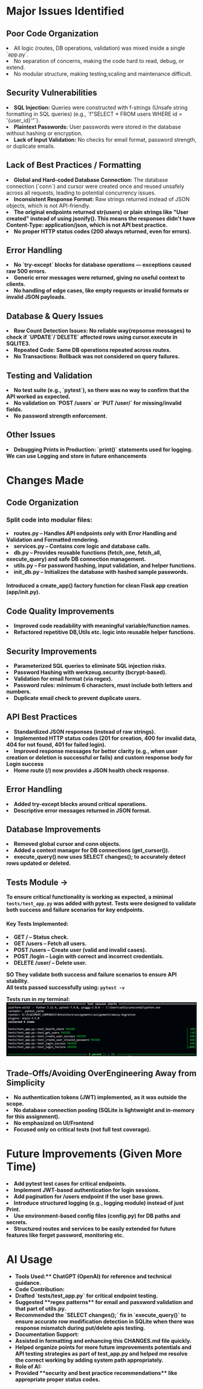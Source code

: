 # <b>Major Issues Identified</b>

## Poor Code Organization
<li>All logic (routes, DB operations, validation) was mixed inside a single `app.py`.</li>
<li>No separation of concerns, making the code hard to read, debug, or extend.</li>
<li>No modular structure, making testing,scaling and maintenance difficult.</li>

## Security Vulnerabilities
<li><b>SQL Injection:</b> Queries were constructed with f-strings (Unsafe string formatting in SQL queries) (e.g., `f"SELECT * FROM users WHERE id = '{user_id}'"`).</li>
<li><b>Plaintext Passwords:</b> User passwords were stored in the database without hashing or encryption.</li>
<li><b>Lack of Input Validation:</b> No checks for email format, password strength, or duplicate emails.</li>


## Lack of Best Practices / Formatting
<li><b>Global and Hard-coded Database Connection:</b> The database connection (`conn`) and cursor were created once and reused unsafely across all requests, leading to potential concurrency issues.</li>
<li><b>Inconsistent Response Format:</b> Raw strings returned instead of JSON objects, which is not API-friendly.</li>
<li><b>The original endpoints returned str(users) or plain strings like "User created" instead of using jsonify().
This means the responses didn't have Content-Type: application/json, which is not API best practice.</li>
<li>No proper HTTP status codes (200 always returned, even for errors).</li>

## Error Handling
<li>No `try-except` blocks for database operations — exceptions caused raw 500 errors.</li>
<li>Generic error messages were returned, giving no useful context to clients.</li>
<li>No handling of edge cases, like empty requests or invalid formats or invalid JSON payloads.</li>

## Database & Query Issues
<li><b>Row Count Detection Issues:</b> No reliable way(repsonse messages) to check if `UPDATE`/`DELETE` affected rows using cursor.execute in SQLITE3.</li>
<li><b>Repeated Code:</b> Same DB operations repeated across routes.</li>
<li><b>No Transactions:</b> Rollback was not considered on query failures.</li>

## Testing and Validation
<li>No test suite (e.g., `pytest`), so there was no way to confirm that the API worked as expected.</li>
<li>No validation on `POST /users` or `PUT /user/<id>` for missing/invalid fields.</li>
<li>No password strength enforcement.</li>

## Other Issues
<li><b>Debugging Prints in Production:</b> `print()` statements used for logging. We can use Logging and store in future enhancements</li>

# <b>Changes Made</b>

## Code Organization

### Split code into modular files:

<li>routes.py – Handles API endpoints only with Error Handling and Validation and Formatted rendering.</li>

<li>services.py – Contains core logic and database calls.</li>

<li>db.py – Provides reusable functions (fetch_one, fetch_all, execute_query) and safe DB connection management.</li>

<li>utils.py – For password hashing, input validation, and helper functions.</li>

<li>init_db.py – Initializes the database with hashed sample passwords.</li>

#### Introduced a create_app() factory function for clean Flask app creation (app/__init__.py).

## Code Quality Improvements
<li>Improved code readability with meaningful variable/function names.</li>
<li>Refactored repetitive DB,Utils etc. logic into reusable helper functions.</li>


## Security Improvements

<li>Parameterized SQL queries to eliminate SQL injection risks.</li>

<li>Password Hashing with werkzeug.security (bcrypt-based).</li>

<li>Validation for email format (via regex).</li>

<li>Password rules: minimum 6 characters, must include both letters and numbers.</li>

<li>Duplicate email check to prevent duplicate users.</li>

## API Best Practices

<li>Standardized JSON responses (instead of raw strings).</li>

<li>Implemented HTTP status codes (201 for creation, 400 for invalid data, 404 for not found, 401 for failed login).</li>
<li>Improved response messages for better clarity (e.g., when user creation or deletion is successful or fails) and custom response body for Login success </li>

<li>Home route (/) now provides a JSON health check response.</li>

## Error Handling

<li>Added try-except blocks around critical operations.</li>

<li>Descriptive error messages returned in JSON format.</li>

## Database Improvements

<li>Removed global cursor and conn objects.</li>
<li>Added a context manager for DB connections (get_cursor()).</li>
<li>execute_query() now uses SELECT changes(); to accurately detect rows updated or deleted.</li>

## Tests Module ->

To ensure critical functionality is working as expected, a minimal `tests/test_app.py` was added with pytest.
Tests were designed to validate both success and failure scenarios for key endpoints.

#### Key Tests Implemented:
<li>GET / – Status check.</li>
<li>GET /users – Fetch all users.</li>
<li>POST /users – Create user (valid and invalid cases).</li>
<li>POST /login – Login with correct and incorrect credentials.</li>
<li>DELETE /user/<id> – Delete user.</li>

SO They validate both success and failure scenarios to ensure API stability.  
All tests passed successfully using:
`pytest -v`

Tests run in my terminal:
![alt text](image.png)


## Trade-Offs/Avoiding OverEngineering Away from Simplicity
<li>No authentication tokens (JWT) implemented, as it was outside the scope.</li>

<li>No database connection pooling (SQLite is lightweight and in-memory for this assignment).</li>

<li>No emphasized on UI/Frontend</li>

<li>Focused only on critical tests (not full test coverage).</li>

# Future Improvements (Given More Time)
<li>Add pytest test cases for critical endpoints.</li>

<li>Implement JWT-based authentication for login sessions.</li>

<li>Add pagination for /users endpoint if the user base grows.</li>

<li>Introduce structured logging (e.g., logging module) instead of just Print.</li>

<li>Use environment-based config files (config.py) for DB paths and secrets.</li>

<li>Structured routes and services to be easily extended for future features like forget password, monitoring etc.</li>


# AI Usage

- Tools Used:** ChatGPT (OpenAI) for reference and technical guidance.  
- <b>Code Contribution:</b>  
  <li> Drafted `tests/test_app.py` for critical endpoint testing.</li>
  <li> Suggested **regex patterns** for email and password validation and that part of utils.py.  </li>
  <li> Recommended the `SELECT changes();` fix in `execute_query()` to ensure accurate row modification detection in SQLite when there was response mismatch during put/delete apis testing. </li>
- <b>Documentation Support:</b>  
  <li> Assisted in formatting and enhancing this CHANGES.md file quickly.  </li>
  <li> Helped organize points for more future improvements potentials and API testing strategies as part of test_app.py and helped me resolve the correct working by adding system path appropriately.</li>  
- <b>Role of AI:</b>  
  <li> Provided **security and best practice recommendations** like appropriate proper status codes.</li>
